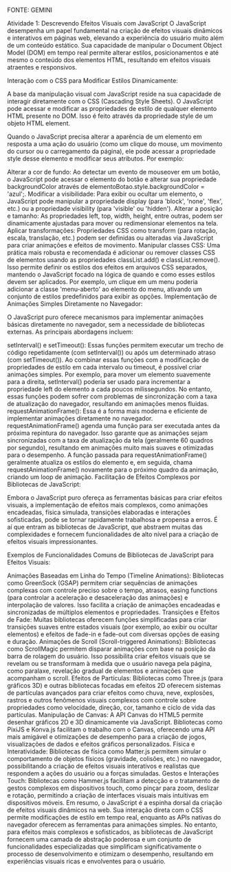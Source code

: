 FONTE: GEMINI

Atividade 1: Descrevendo Efeitos Visuais com JavaScript
O JavaScript desempenha um papel fundamental na criação de efeitos visuais dinâmicos e interativos em páginas web, elevando a experiência do usuário muito além de um conteúdo estático. Sua capacidade de manipular o Document Object Model (DOM) em tempo real permite alterar estilos, posicionamentos e até mesmo o conteúdo dos elementos HTML, resultando em efeitos visuais atraentes e responsivos.

Interação com o CSS para Modificar Estilos Dinamicamente:

A base da manipulação visual com JavaScript reside na sua capacidade de interagir diretamente com o CSS (Cascading Style Sheets). O JavaScript pode acessar e modificar as propriedades de estilo de qualquer elemento HTML presente no DOM. Isso é feito através da propriedade style de um objeto HTML element.

Quando o JavaScript precisa alterar a aparência de um elemento em resposta a uma ação do usuário (como um clique do mouse, um movimento do cursor ou o carregamento da página), ele pode acessar a propriedade style desse elemento e modificar seus atributos. Por exemplo:

Alterar a cor de fundo: Ao detectar um evento de mouseover em um botão, o JavaScript pode acessar o elemento do botão e alterar sua propriedade backgroundColor através de elementoBotao.style.backgroundColor = 'azul';.
Modificar a visibilidade: Para exibir ou ocultar um elemento, o JavaScript pode manipular a propriedade display (para 'block', 'none', 'flex', etc.) ou a propriedade visibility (para 'visible' ou 'hidden').
Alterar a posição e tamanho: As propriedades left, top, width, height, entre outras, podem ser dinamicamente ajustadas para mover ou redimensionar elementos na tela.
Aplicar transformações: Propriedades CSS como transform (para rotação, escala, translação, etc.) podem ser definidas ou alteradas via JavaScript para criar animações e efeitos de movimento.
Manipular classes CSS: Uma prática mais robusta e recomendada é adicionar ou remover classes CSS de elementos usando as propriedades classList.add() e classList.remove(). Isso permite definir os estilos dos efeitos em arquivos CSS separados, mantendo o JavaScript focado na lógica de quando e como esses estilos devem ser aplicados. Por exemplo, um clique em um menu poderia adicionar a classe 'menu-aberto' ao elemento do menu, ativando um conjunto de estilos predefinidos para exibir as opções.
Implementação de Animações Simples Diretamente no Navegador:

O JavaScript puro oferece mecanismos para implementar animações básicas diretamente no navegador, sem a necessidade de bibliotecas externas. As principais abordagens incluem:

setInterval() e setTimeout(): Essas funções permitem executar um trecho de código repetidamente (com setInterval()) ou após um determinado atraso (com setTimeout()). Ao combinar essas funções com a modificação de propriedades de estilo em cada intervalo ou timeout, é possível criar animações simples. Por exemplo, para mover um elemento suavemente para a direita, setInterval() poderia ser usado para incrementar a propriedade left do elemento a cada poucos milissegundos. No entanto, essas funções podem sofrer com problemas de sincronização com a taxa de atualização do navegador, resultando em animações menos fluidas.
requestAnimationFrame(): Essa é a forma mais moderna e eficiente de implementar animações diretamente no navegador. requestAnimationFrame() agenda uma função para ser executada antes da próxima repintura do navegador. Isso garante que as animações sejam sincronizadas com a taxa de atualização da tela (geralmente 60 quadros por segundo), resultando em animações muito mais suaves e otimizadas para o desempenho. A função passada para requestAnimationFrame() geralmente atualiza os estilos do elemento e, em seguida, chama requestAnimationFrame() novamente para o próximo quadro da animação, criando um loop de animação.
Facilitação de Efeitos Complexos por Bibliotecas de JavaScript:

Embora o JavaScript puro ofereça as ferramentas básicas para criar efeitos visuais, a implementação de efeitos mais complexos, como animações encadeadas, física simulada, transições elaboradas e interações sofisticadas, pode se tornar rapidamente trabalhosa e propensa a erros. É aí que entram as bibliotecas de JavaScript, que abstraem muitas das complexidades e fornecem funcionalidades de alto nível para a criação de efeitos visuais impressionantes.

Exemplos de Funcionalidades Comuns de Bibliotecas de JavaScript para Efeitos Visuais:

Animações Baseadas em Linha do Tempo (Timeline Animations): Bibliotecas como GreenSock (GSAP) permitem criar sequências de animações complexas com controle preciso sobre o tempo, atrasos, easing functions (para controlar a aceleração e desaceleração das animações) e interpolação de valores. Isso facilita a criação de animações encadeadas e sincronizadas de múltiplos elementos e propriedades.
Transições e Efeitos de Fade: Muitas bibliotecas oferecem funções simplificadas para criar transições suaves entre estados visuais (por exemplo, ao exibir ou ocultar elementos) e efeitos de fade-in e fade-out com diversas opções de easing e duração.
Animações de Scroll (Scroll-triggered Animations): Bibliotecas como ScrollMagic permitem disparar animações com base na posição da barra de rolagem do usuário. Isso possibilita criar efeitos visuais que se revelam ou se transformam à medida que o usuário navega pela página, como paralaxe, revelação gradual de elementos e animações que acompanham o scroll.
Efeitos de Partículas: Bibliotecas como Three.js (para gráficos 3D) e outras bibliotecas focadas em efeitos 2D oferecem sistemas de partículas avançados para criar efeitos como chuva, neve, explosões, rastros e outros fenômenos visuais complexos com controle sobre propriedades como velocidade, direção, cor, tamanho e ciclo de vida das partículas.
Manipulação de Canvas: A API Canvas do HTML5 permite desenhar gráficos 2D e 3D dinamicamente via JavaScript. Bibliotecas como PixiJS e Konva.js facilitam o trabalho com o Canvas, oferecendo uma API mais amigável e otimizações de desempenho para a criação de jogos, visualizações de dados e efeitos gráficos personalizados.
Física e Interatividade: Bibliotecas de física como Matter.js permitem simular o comportamento de objetos físicos (gravidade, colisões, etc.) no navegador, possibilitando a criação de efeitos visuais interativos e realistas que respondem a ações do usuário ou a forças simuladas.
Gestos e Interações Touch: Bibliotecas como Hammer.js facilitam a detecção e o tratamento de gestos complexos em dispositivos touch, como pinçar para zoom, deslizar e rotação, permitindo a criação de interfaces visuais mais intuitivas em dispositivos móveis.
Em resumo, o JavaScript é a espinha dorsal da criação de efeitos visuais dinâmicos na web. Sua interação direta com o CSS permite modificações de estilo em tempo real, enquanto as APIs nativas do navegador oferecem as ferramentas para animações simples. No entanto, para efeitos mais complexos e sofisticados, as bibliotecas de JavaScript fornecem uma camada de abstração poderosa e um conjunto de funcionalidades especializadas que simplificam significativamente o processo de desenvolvimento e otimizam o desempenho, resultando em experiências visuais ricas e envolventes para o usuário.


